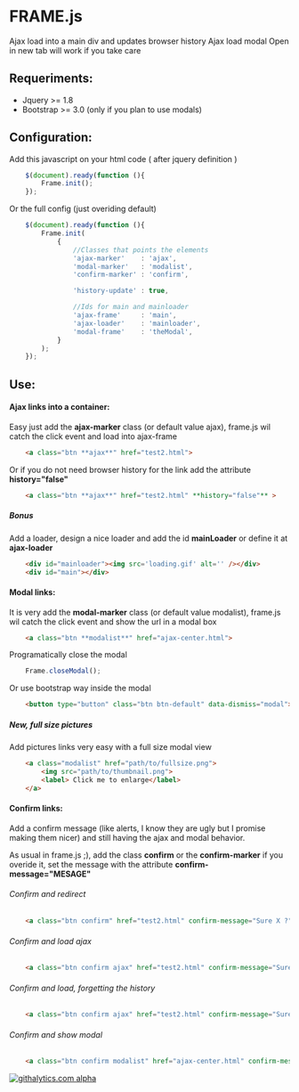 FRAME.js
===============================================================================


Ajax load into a main div and updates browser history
Ajax load modal
Open in new tab will work if you take care


Requeriments:
------------------------------------------------------
* Jquery >= 1.8
* Bootstrap >= 3.0 (only if you plan to use modals)



Configuration:
------------------------------------------------------
Add this javascript on your html code ( after jquery definition )
```javascript
    $(document).ready(function (){
        Frame.init();
    });
```

Or the full config (just overiding default)
```javascript
    $(document).ready(function (){
        Frame.init(
        	{
        		//Classes that points the elements
        		'ajax-marker'    : 'ajax',
        		'modal-marker'   : 'modalist',
        		'confirm-marker' : 'confirm',

        		'history-update' : true,

        		//Ids for main and mainloader
        		'ajax-frame'     : 'main',
        		'ajax-loader'    : 'mainloader',
        		'modal-frame'    : 'theModal',
        	}
        );
    });
```


Use:
------------------------------------------------------
#### Ajax links into a container:

Easy just add the **ajax-marker** class (or default value ajax), frame.js wil catch the click event and load into ajax-frame

```html
	<a class="btn **ajax**" href="test2.html">
```

Or if you do not need browser history for the link add the attribute **history="false"**

```html
	<a class="btn **ajax**" href="test2.html" **history="false"** >
```

##### Bonus
Add a loader, design a nice loader and add the id **mainLoader** or define it at **ajax-loader**
```html
	<div id="mainloader"><img src='loading.gif' alt='' /></div>
	<div id="main"></div>
```

#### Modal links:
It is very add the **modal-marker** class (or default value modalist), frame.js wil catch the click event and show the url in a modal box

```html
	<a class="btn **modalist**" href="ajax-center.html">
```

Programatically close the modal
```javascript
	Frame.closeModal();
```
Or use bootstrap way inside the modal
```html
	<button type="button" class="btn btn-default" data-dismiss="modal">Close</button>
```
##### New, full size pictures
Add pictures links very easy with a full size modal view
```html
    <a class="modalist" href="path/to/fullsize.png">
        <img src="path/to/thumbnail.png">
        <label> Click me to enlarge</label>
    </a>
```

#### Confirm links:
Add a confirm message (like alerts, I know they are ugly but I promise making them nicer) and still having the ajax and modal behavior.


As usual in frame.js ;), add the class **confirm** or the **confirm-marker** if you overide it, set the message with the attribute **confirm-message="MESAGE"**

###### Confirm and redirect
```html
	<a class="btn confirm" href="test2.html" confirm-message="Sure X ?">
```
###### Confirm and load ajax
```html
	<a class="btn confirm ajax" href="test2.html" confirm-message="Sure X ?" >
```
###### Confirm and load, forgetting the history
```html
	<a class="btn confirm ajax" href="test2.html" confirm-message="Sure X ?" history="false" >
```
###### Confirm and show modal
```html
	<a class="btn confirm modalist" href="ajax-center.html" confirm-message="Sure X ?">
```


[![githalytics.com alpha](https://cruel-carlota.pagodabox.com/24c929b54abb9c96fc971da17c63a0fc "githalytics.com")](http://githalytics.com/toloco/frame)
